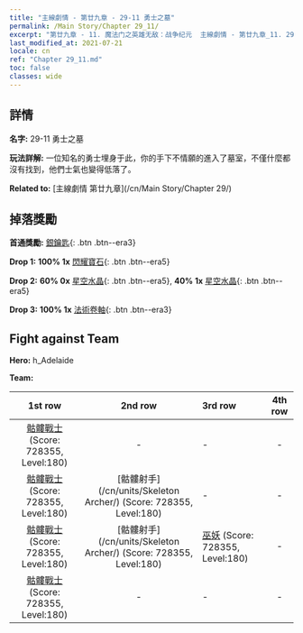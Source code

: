 ```yaml
---
title: "主線劇情 - 第廿九章 - 29-11 勇士之墓"
permalink: /Main Story/Chapter 29_11/
excerpt: "第廿九章 - 11. 魔法门之英雄无敌：战争纪元  主線劇情 - 第廿九章_11. 29-11 勇士之墓"
last_modified_at: 2021-07-21
locale: cn
ref: "Chapter 29_11.md"
toc: false
classes: wide
---
```


## 詳情

 **名字:** 29-11 勇士之墓

 **玩法詳解:** 一位知名的勇士埋身于此，你的手下不情願的進入了墓室，不僅什麼都沒有找到，他們士氣也變得低落了。

 **Related to:** [主線劇情 第廿九章](/cn/Main Story/Chapter 29/)

## 掉落獎勵

 **首通獎勵:** [銀鑰匙](/cn/Items/con_693/){: .btn .btn--era3}

 **Drop 1:** **100% 1x** [閃耀寶石](/cn/Items/mat_100/){: .btn .btn--era5}

 **Drop 2:** **60% 0x** [星空水晶](/cn/Items/mat_94/){: .btn .btn--era5}, **40% 1x** [星空水晶](/cn/Items/mat_94/){: .btn .btn--era5}

 **Drop 3:** **100% 1x** [法術卷軸](/cn/Items/con_694/){: .btn .btn--era3}


## Fight against Team
 **Hero:** h_Adelaide

 **Team:**


  | 1st row | 2nd row | 3rd row | 4th row |
  |:----:|:----:|:----|:----:|
  | [骷髏戰士](/cn/units/Skeleton/) (Score: 728355, Level:180)  | - | - | - |
  | [骷髏戰士](/cn/units/Skeleton/) (Score: 728355, Level:180)  | [骷髏射手](/cn/units/Skeleton Archer/) (Score: 728355, Level:180)  | - | - |
  | [骷髏戰士](/cn/units/Skeleton/) (Score: 728355, Level:180)  | [骷髏射手](/cn/units/Skeleton Archer/) (Score: 728355, Level:180)  | [巫妖](/cn/units/Lich/) (Score: 728355, Level:180)  | - |
  | [骷髏戰士](/cn/units/Skeleton/) (Score: 728355, Level:180)  | - | - | - |


